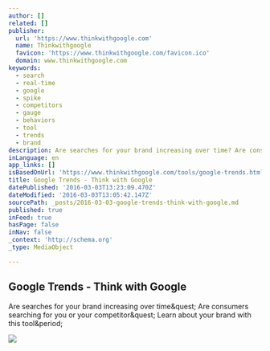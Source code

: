 ```yaml
---
author: []
related: []
publisher:
  url: 'https://www.thinkwithgoogle.com'
  name: Thinkwithgoogle
  favicon: 'https://www.thinkwithgoogle.com/favicon.ico'
  domain: www.thinkwithgoogle.com
keywords:
  - search
  - real-time
  - google
  - spike
  - competitors
  - gauge
  - behaviors
  - tool
  - trends
  - brand
description: Are searches for your brand increasing over time? Are consumers searching for you or your competitor? Learn about your brand with this tool.
inLanguage: en
app_links: []
isBasedOnUrl: 'https://www.thinkwithgoogle.com/tools/google-trends.html'
title: Google Trends - Think with Google
datePublished: '2016-03-03T13:23:09.470Z'
dateModified: '2016-03-03T13:05:42.147Z'
sourcePath: _posts/2016-03-03-google-trends-think-with-google.md
published: true
inFeed: true
hasPage: false
inNav: false
_context: 'http://schema.org'
_type: MediaObject

---
```

<article style=""><h1>Google Trends - Think with Google</h1><p>Are searches for your brand increasing over time&amp;quest; Are consumers searching for you or your competitor&amp;quest; Learn about your brand with this tool&amp;period;</p><img src="https://www.thinkwithgoogle.com/think/images/google-trends_tools.jpg" /></article>